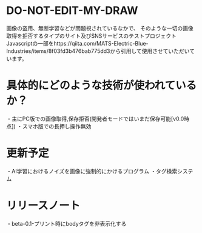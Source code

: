 # DO-NOT-EDIT-MY-DRAW
画像の盗用、無断学習などが問題視されているなかで、
そのような一切の画像取得を拒否するタイプのサイト及びSNSサービスのテストプロジェクト
Javascriptの一部をhttps://qiita.com/MATS-Electric-Blue-Industries/items/8f03fd3b476bab775dd3から引用して使用させていただいています。
# 具体的にどのような技術が使われているか？
・主にPC版での画像取得,保存拒否(開発者モードではいまだ保存可能[v0.0時点])
・スマホ版での長押し操作無効
# 更新予定
・AI学習におけるノイズを画像に強制的にかけるプログラム
・タグ検索システム
# リリースノート
・beta-0.1-プリント時にbodyタグを非表示化する
